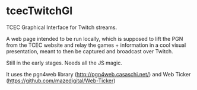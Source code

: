 # tcecTwitchGI

TCEC Graphical Interface for Twitch streams.

A web page intended to be run locally, which is supposed to lift the PGN from the TCEC website and relay the games + information in a cool visual presentation, meant to then be captured and broadcast over Twitch.

Still in the early stages. Needs all the JS magic.

It uses the pgn4web library (http://pgn4web.casaschi.net/) and Web Ticker (https://github.com/mazedigital/Web-Ticker)